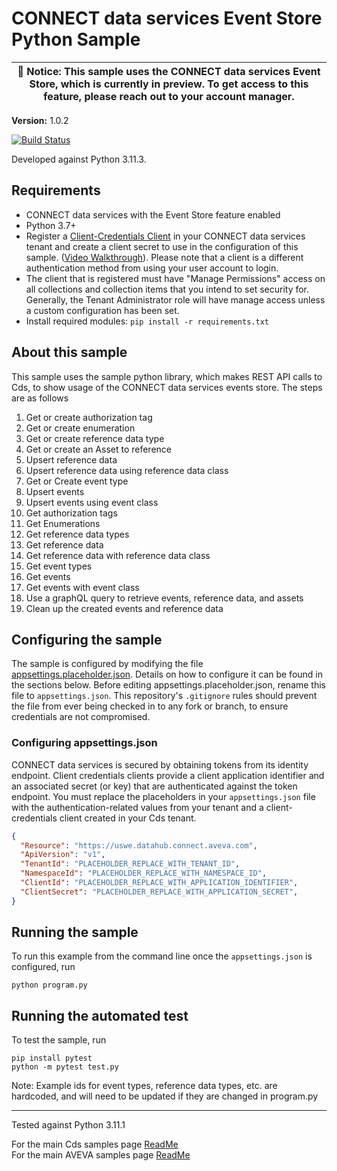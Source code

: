 # CONNECT data services Event Store Python Sample

| :loudspeaker: **Notice**: This sample uses the CONNECT data services Event Store, which is currently in preview. To get access to this feature, please reach out to your account manager. |
| -----------------------------------------------------------------------------------------------|

**Version:** 1.0.2

[![Build Status](https://dev.azure.com/AVEVA-VSTS/Cloud%20Platform/_apis/build/status%2Fproduct-readiness%2FCloud%20Operations%2FAVEVA.sample-adh-event_store-python?repoName=AVEVA%2Fsample-adh-event_store-python&branchName=main)](https://dev.azure.com/AVEVA-VSTS/Cloud%20Platform/_build/latest?definitionId=14923&repoName=AVEVA%2Fsample-adh-event_store-python&branchName=main)

Developed against Python 3.11.3.

## Requirements

- CONNECT data services with the Event Store feature enabled
- Python 3.7+
- Register a [Client-Credentials Client](https://datahub.connect.aveva.com/clients) in your CONNECT data services tenant and create a client secret to use in the configuration of this sample. ([Video Walkthrough](https://www.youtube.com/watch?v=JPWy0ZX9niU)). Please note that a client is a different authentication method from using your user account to login.
- The client that is registered must have "Manage Permissions" access on all collections and collection items that you intend to set security for. Generally, the Tenant Administrator role will have manage access unless a custom configuration has been set.
- Install required modules: `pip install -r requirements.txt`

## About this sample

This sample uses the sample python library, which makes REST API calls to Cds, to show usage of the CONNECT data services events store. The steps are as follows

1. Get or create authorization tag
1. Get or create enumeration
1. Get or create reference data type
1. Get or create an Asset to reference
1. Upsert reference data
1. Upsert reference data using reference data class
1. Get or Create event type
1. Upsert events
1. Upsert events using event class
1. Get authorization tags
1. Get Enumerations
1. Get reference data types
1. Get reference data
1. Get reference data with reference data class
1. Get event types
1. Get events
1. Get events with event class
1. Use a graphQL query to retrieve events, reference data, and assets
1. Clean up the created events and reference data

## Configuring the sample

The sample is configured by modifying the file [appsettings.placeholder.json](appsettings.placeholder.json). Details on how to configure it can be found in the sections below. Before editing appsettings.placeholder.json, rename this file to `appsettings.json`. This repository's `.gitignore` rules should prevent the file from ever being checked in to any fork or branch, to ensure credentials are not compromised.

### Configuring appsettings.json

CONNECT data services is secured by obtaining tokens from its identity endpoint. Client credentials clients provide a client application identifier and an associated secret (or key) that are authenticated against the token endpoint. You must replace the placeholders in your `appsettings.json` file with the authentication-related values from your tenant and a client-credentials client created in your Cds tenant.

```json
{
  "Resource": "https://uswe.datahub.connect.aveva.com",
  "ApiVersion": "v1",
  "TenantId": "PLACEHOLDER_REPLACE_WITH_TENANT_ID",
  "NamespaceId": "PLACEHOLDER_REPLACE_WITH_NAMESPACE_ID",
  "ClientId": "PLACEHOLDER_REPLACE_WITH_APPLICATION_IDENTIFIER",
  "ClientSecret": "PLACEHOLDER_REPLACE_WITH_APPLICATION_SECRET",
}
```

## Running the sample

To run this example from the command line once the `appsettings.json` is configured, run

```shell
python program.py
```

## Running the automated test

To test the sample, run

```shell
pip install pytest
python -m pytest test.py
```

Note: Example ids for event types, reference data types, etc. are hardcoded, and will need to be updated if they are changed in program.py

---

Tested against Python 3.11.1

For the main Cds samples page [ReadMe](https://github.com/AVEVA/AVEVA-Samples-CloudOperations)  
For the main AVEVA samples page [ReadMe](https://github.com/AVEVA/AVEVA-Samples)
